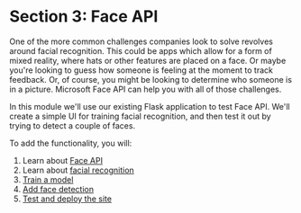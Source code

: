 # Section 3: Face API

One of the more common challenges companies look to solve revolves around facial recognition. This could be apps which allow for a form of mixed reality, where hats or other features are placed on a face. Or maybe you're looking to guess how someone is feeling at the moment to track feedback. Or, of course, you might be looking to determine who someone is in a picture. Microsoft Face API can help you with all of those challenges.

In this module we'll use our existing Flask application to test Face API. We'll create a simple UI for training facial recognition, and then test it out by trying to detect a couple of faces.

To add the functionality, you will:

1. Learn about [Face API](./introduction.md)
2. Learn about [facial recognition](./facial-recognition-concepts.md)
3. [Train a model](./train-face-api.md)
4. [Add face detection](./detect-face-api.md)
5. [Test and deploy the site](./ui-test.md)
